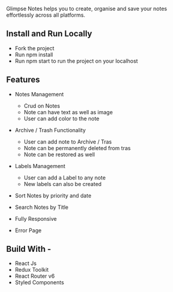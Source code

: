 
Glimpse Notes helps you to create, organise and save your notes
effortlessly across all platforms.

## Install and Run Locally

- Fork the project
- Run npm install
- Run npm start to run the project on your localhost

## Features

- Notes Management
  - Crud on Notes
  - Note can have text as well as image
  - User can add color to the note
- Archive / Trash Functionality
  - User can add note to Archive / Tras
  - Note can be permanently deleted from tras
  - Note can be restored as well
- Labels Management

  - User can add a Label to any note
  - New labels can also be created

- Sort Notes by priority and date
- Search Notes by Title
- Fully Responsive
- Error Page

## Build With -

- React Js
- Redux Toolkit
- React Router v6
- Styled Components
